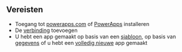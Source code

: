 ## <a name="prerequisites"></a>Vereisten
* Toegang tot [powerapps.com](https://web.powerapps.com) of [PowerApps](http://aka.ms/powerappsinstall) installeren
* De [verbinding](../add-manage-connections.md) toevoegen
* U hebt een app gemaakt op basis van een [sjabloon](../get-started-test-drive.md), op basis van [gegevens](../get-started-create-from-data.md) of u hebt een [volledig nieuwe](../get-started-create-from-blank.md) app gemaakt

